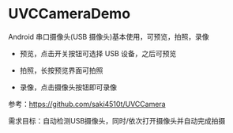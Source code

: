 # UVCCameraDemo

Android 串口摄像头(USB 摄像头)基本使用，可预览，拍照，录像

+ 预览，点击开关按钮可选择 USB 设备，之后可预览

+ 拍照，长按预览界面可拍照

+ 录像，点击摄像头按钮即可录像

参考：https://github.com/saki4510t/UVCCamera

需求目标：自动检测USB摄像头，同时/依次打开摄像头并自动完成拍摄
